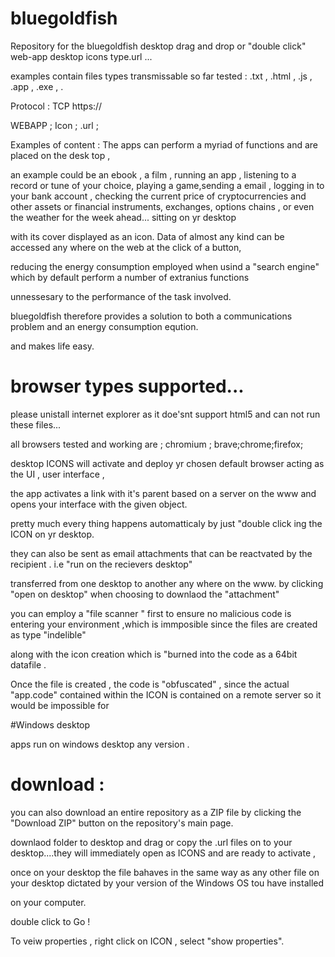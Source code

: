 # bluegoldfish

Repository for the bluegoldfish desktop drag and drop or "double click" web-app desktop icons type.url ...

examples contain files types transmissable so far tested : .txt , .html , .js , .app , .exe , .

Protocol : TCP https:// 

WEBAPP ; Icon ; .url ;

Examples of content : The apps can perform a myriad of functions and are placed on the desk top , 

an example could be an ebook , a film , running an app , listening to a record or tune of your choice, playing a game,sending a email , logging in to your bank account , checking the current price of cryptocurrencies and other assets or financial instruments, exchanges, options chains , or even the weather for the week ahead... sitting on yr desktop  

with its cover displayed as an icon. Data of almost any kind can be accessed any where on the web at the click of a button,

reducing the energy consumption employed when usind a "search engine" which by default perform a number of extranius functions

unnessesary to the performance of the task involved.

bluegoldfish therefore provides a solution to both a communications problem and an energy consumption eqution.

and makes life easy.

# browser types supported...

please unistall internet explorer as it doe'snt support html5 and can not run these files...

all browsers tested and working are ; chromium ; brave;chrome;firefox;

desktop ICONS will activate and deploy yr chosen default browser acting as the UI , user interface , 

the app activates a link with it's parent based on a server on the www and opens your interface with the given object.

pretty much every thing happens automatticaly by just "double click ing the ICON on yr desktop.

they can also be sent as email attachments that can be reactvated by the recipient . i.e "run on the recievers desktop" 

transferred from one desktop to another any where on the www. by clicking "open on desktop" when choosing to downlaod the "attachment"

you can employ a "file scanner " first to ensure no malicious code is entering your environment ,which is immposible since the files are created as type "indelible"

along with the icon creation which is "burned into the code as a 64bit datafile . 

Once the file is created , the code is "obfuscated" , since the actual "app.code" contained within the ICON is contained on a remote server so it would be impossible for 


#Windows desktop

apps run on windows desktop any version . 

# download :

 you can also download an entire repository as a ZIP file by clicking the "Download ZIP" button on the repository's main page.

downlaod folder to desktop and drag or copy the .url files on to your desktop....they will immediately open as ICONS and are ready to activate , 

once on your desktop the file bahaves in the same way as any other file on your desktop dictated by your version of the Windows OS tou have installed 

on your computer.

double click to Go !








 To veiw properties , right click on ICON , select "show properties".
